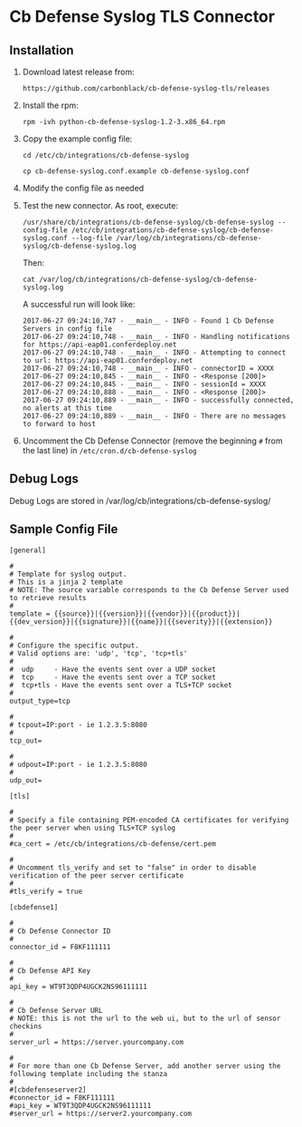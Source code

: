 # Cb Defense Syslog TLS Connector

## Installation

1. Download latest release from:

    ```
    https://github.com/carbonblack/cb-defense-syslog-tls/releases
    ```

2. Install the rpm:

    ```
    rpm -ivh python-cb-defense-syslog-1.2-3.x86_64.rpm
    ```

3. Copy the example config file:

    ```
    cd /etc/cb/integrations/cb-defense-syslog

    cp cb-defense-syslog.conf.example cb-defense-syslog.conf
    ```

4. Modify the config file as needed

5. Test the new connector. As root, execute:

    ```
    /usr/share/cb/integrations/cb-defense-syslog/cb-defense-syslog --config-file /etc/cb/integrations/cb-defense-syslog/cb-defense-syslog.conf --log-file /var/log/cb/integrations/cb-defense-syslog/cb-defense-syslog.log
    ```
    
    Then:
    
    ```
    cat /var/log/cb/integrations/cb-defense-syslog/cb-defense-syslog.log
    ```
 
    A successful run will look like:
   
    ```
    2017-06-27 09:24:10,747 - __main__ - INFO - Found 1 Cb Defense Servers in config file
    2017-06-27 09:24:10,748 - __main__ - INFO - Handling notifications for https://api-eap01.conferdeploy.net
    2017-06-27 09:24:10,748 - __main__ - INFO - Attempting to connect to url: https://api-eap01.conferdeploy.net
    2017-06-27 09:24:10,748 - __main__ - INFO - connectorID = XXXX
    2017-06-27 09:24:10,845 - __main__ - INFO - <Response [200]>
    2017-06-27 09:24:10,845 - __main__ - INFO - sessionId = XXXX
    2017-06-27 09:24:10,888 - __main__ - INFO - <Response [200]>
    2017-06-27 09:24:10,889 - __main__ - INFO - successfully connected, no alerts at this time
    2017-06-27 09:24:10,889 - __main__ - INFO - There are no messages to forward to host
    ```
    
6. Uncomment the Cb Defense Connector (remove the beginning `#` from the last line) in `/etc/cron.d/cb-defense-syslog`

## Debug Logs

Debug Logs are stored in /var/log/cb/integrations/cb-defense-syslog/

## Sample Config File

```
[general]

#
# Template for syslog output.
# This is a jinja 2 template
# NOTE: The source variable corresponds to the Cb Defense Server used to retrieve results
#
template = {{source}}|{{version}}|{{vendor}}|{{product}}|{{dev_version}}|{{signature}}|{{name}}|{{severity}}|{{extension}}

#
# Configure the specific output.
# Valid options are: 'udp', 'tcp', 'tcp+tls'
#
#  udp     - Have the events sent over a UDP socket
#  tcp     - Have the events sent over a TCP socket
#  tcp+tls - Have the events sent over a TLS+TCP socket
#
output_type=tcp

#
# tcpout=IP:port - ie 1.2.3.5:8080
#
tcp_out=

#
# udpout=IP:port - ie 1.2.3.5:8080
#
udp_out=

[tls]

#
# Specify a file containing PEM-encoded CA certificates for verifying the peer server when using TLS+TCP syslog
#
#ca_cert = /etc/cb/integrations/cb-defense/cert.pem

#
# Uncomment tls_verify and set to "false" in order to disable verification of the peer server certificate
#
#tls_verify = true

[cbdefense1]

#
# Cb Defense Connector ID
#
connector_id = F8KF111111

#
# Cb Defense API Key
#
api_key = WT9T3QDP4UGCK2NS96111111

#
# Cb Defense Server URL
# NOTE: this is not the url to the web ui, but to the url of sensor checkins
#
server_url = https://server.yourcompany.com

#
# For more than one Cb Defense Server, add another server using the following template including the stanza
#
#[cbdefenseserver2]
#connector_id = F8KF111111
#api_key = WT9T3QDP4UGCK2NS96111111
#server_url = https://server2.yourcompany.com

```
